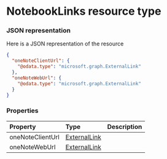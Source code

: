 # NotebookLinks resource type



### JSON representation

Here is a JSON representation of the resource

<!-- {
  "blockType": "resource",
  "optionalProperties": [

  ],
  "@odata.type": "microsoft.graph.NotebookLinks"
}-->

```json
{
  "oneNoteClientUrl": {
    "@odata.type": "microsoft.graph.ExternalLink"
  },
  "oneNoteWebUrl": {
    "@odata.type": "microsoft.graph.ExternalLink"
  }
}

```
### Properties
| Property	   | Type	|Description|
|:---------------|:--------|:----------|
|oneNoteClientUrl|[ExternalLink](externallink.md)||
|oneNoteWebUrl|[ExternalLink](externallink.md)||

<!-- uuid: af009a18-9fce-41f2-8abb-4186249feb5b
2015-10-15 03:41:20 UTC -->
<!-- {
  "type": "#page.annotation",
  "description": "NotebookLinks resource",
  "keywords": "",
  "section": "documentation",
  "tocPath": ""
}-->